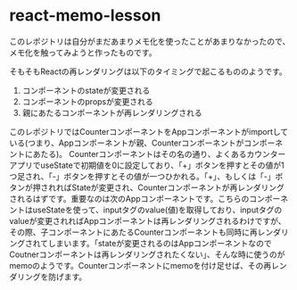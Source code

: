 # react-memo-lesson

このレポジトリは自分がまだあまりメモ化を使ったことがあまりなかったので、メモ化を触ってみようと作ったものです。

そもそもReactの再レンダリングは以下のタイミングで起こるもののようです。
1. コンポーネントのstateが変更される
2. コンポーネントのpropsが変更される
3. 親にあたるコンポーネントが再レンダリングされる

このレポジトリではCounterコンポーネントをAppコンポーネントがimportしている(つまり、Appコンポーネントが親、Counterコンポーネントがコンポーネントにあたる)。
Counterコンポーネントはその名の通り、よくあるカウンターアプリでuseStateで初期値を0に設定しており、「+」ボタンを押すとその値が1つ足され、「-」ボタンを押すとその値が一つひかれる。「+」、もしくは「-」ボタンが押されればStateが変更され、Counterコンポーネントが再レンダリングされるはずです。重要なのは次のAppコンポーネントです。こちらのコンポーネントはuseStateを使って、inputタグのvalue(値)を取得しており、inputタグのvalueが変更されればAppコンポーネントは再レンダリングされるわけですが、その際、子コンポーネントにあたるCounterコンポーネントも同時に再レンダリングされてしまいます。「stateが変更されるのはAppコンポーネントなのでCoutnerコンポーネントは再レンダリングされたくない」、そんな時に使うのがmemoのようです。Counterコンポーネントにmemoを付け足せば、その再レンダリングを防げます。